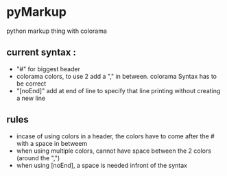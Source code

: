 # pyMarkup
python markup thing with colorama

## current syntax :
- "#" for biggest header
- colorama colors, to use 2 add a "," in between. colorama Syntax has to be correct
- "[noEnd]" add at end of line to specify that line printing without creating a new line

## rules
- incase of using colors in a header, the colors have to come after the # with a space in betweem
- when using multiple colors, cannot have space between the 2 colors (around the ",")
- when using [noEnd], a space is needed infront of the syntax
